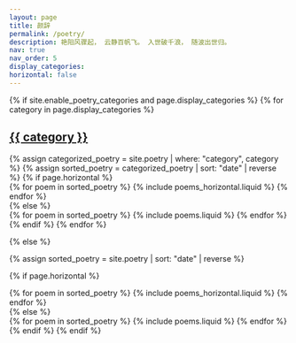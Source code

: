 ```yaml
---
layout: page
title: 颜辞
permalink: /poetry/
description: 艳阳风骤起， 云静百帆飞。 入世破千浪， 随波出世归。
nav: true
nav_order: 5
display_categories:
horizontal: false
---
```


<!-- pages/poetry.md -->
<div class="poetry">
{% if site.enable_poetry_categories and page.display_categories %}
  <!-- Display categorized poetry -->
  {% for category in page.display_categories %}
  <a id="{{ category }}" href=".#{{ category }}">
    <h2 class="category">{{ category }}</h2>
  </a>
  {% assign categorized_poetry = site.poetry | where: "category", category %}
  {% assign sorted_poetry = categorized_poetry | sort: "date" | reverse %}
  <!-- Generate cards for each project -->
  {% if page.horizontal %}
  <div class="container">
    <div class="row row-cols-1 row-cols-md-2">
    {% for poem in sorted_poetry %}
      {% include poems_horizontal.liquid %}
    {% endfor %}
    </div>
  </div>
  {% else %}
  <div class="row row-cols-1 row-cols-md-3">
    {% for poem in sorted_poetry %}
      {% include poems.liquid %}
    {% endfor %}
  </div>
  {% endif %}
  {% endfor %}

{% else %}

<!-- Display poetry without categories -->

{% assign sorted_poetry = site.poetry | sort: "date" | reverse %}

  <!-- Generate cards for each project -->

{% if page.horizontal %}

  <div class="container">
    <div class="row row-cols-1 row-cols-md-2">
    {% for poem in sorted_poetry %}
      {% include poems_horizontal.liquid %}
    {% endfor %}
    </div>
  </div>
  {% else %}
  <div class="row row-cols-1 row-cols-md-3">
    {% for poem in sorted_poetry %}
      {% include poems.liquid %}
    {% endfor %}
  </div>
  {% endif %}
{% endif %}
</div>

<style>
  /* Increase vertical spacing between poem cards */
  .row > .col {
    margin-bottom: 3rem !important;  /* Increase bottom margin */
  }

  /* Ensure consistent spacing for the last row */
  .row:last-child > .col {
    margin-bottom: 2rem !important;
  }
</style>
